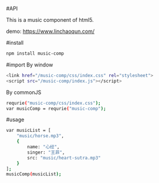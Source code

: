 
#API

This is a music component of html5.

demo: https://www.linchaoqun.com/



#install
```bash
npm install music-comp
```

#import
By window
```bash
<link href="/music-comp/css/index.css" rel="stylesheet">
<script src="/music-comp/index.js"></script>
```
By commonJS
 
```bash
requrie("music-comp/css/index.css");
var musicComp = requrie("music-comp");
```
 
 
#usage
```bash
var musicList = [
    "music/horse.mp3",
    {
        name: "心经",
        singer: "王菲",
        src: "music/heart-sutra.mp3"
    }
];
musicComp(musicList);
```